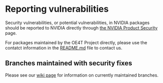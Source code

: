 # Reporting vulnerabilities

Security vulnerabilities, or potential vulnerabilities, in NVIDIA
packages should be reported to NVIDIA directly through
[the NVIDIA Product Security](https://www.nvidia.com/en-us/security/) page.

For packages maintained by the OE4T Project directly, please
use the contatct information in the [README.md](README.md) file
to contact us.

## Branches maintained with security fixes

Please see our [wiki page](https://github.com/OE4T/meta-tegra/wiki/Which-branch-should-I-use%3F) for information on currently maintained branches.
